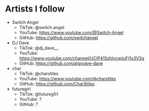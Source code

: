 # Artists I follow
- Switch Angel
  - TikTok: @switch.angel
  - YouTube: https://www.youtube.com/@Switch-Angel
  - GitHub: https://github.com/switchangel
- DJ Dave
  - TikTok: @dj_dave__
  - YouTube: https://www.youtube.com/channel/UClP415zhIvcwjjuFj1o3V3g
  - GitHub: https://github.com/algorave-dave
- char
  - TikTok: @charstiles
  - YouTube: https://www.youtube.com/@charstiles
  - GitHub: https://github.com/CharStiles
- futuregirl
  - TikTok: @futureg1rl
  - YouTube: ?
  - GitHub: ?